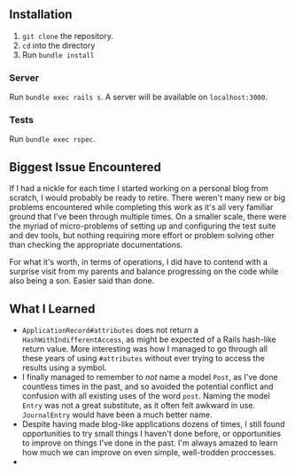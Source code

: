 ## Installation

1. `git clone` the repository.
2. `cd` into the directory
3. Run `bundle install`


### Server

Run `bundle exec rails s`. A server will be available on `localhost:3000`.

### Tests

Run `bundle exec rspec`.

## Biggest Issue Encountered

If I had a nickle for each time I started working on a personal blog from scratch, I would probably be ready to retire. There weren't many new or big problems encountered while completing this work as it's all very familiar ground that I've been through multiple times. On a smaller scale, there were the myriad of micro-problems of setting up and configuring the test suite and dev tools, but nothing requiring more effort or problem solving other than checking the appropriate documentations.

For what it's worth, in terms of operations, I did have to contend with a surprise visit from my parents and balance progressing on the code while also being a son. Easier said than done.

## What I Learned

* `ApplicationRecord#attributes` does not return a `HashWithIndifferentAccess`, as might be expected of a Rails hash-like return value. More interesting was how I managed to go through all these years of using `#attributes` without ever trying to access the results using a symbol.
* I finally managed to remember to *not* name a model `Post`, as I've done countless times in the past, and so avoided the potential conflict and confusion with all existing uses of the word `post`. Naming the model `Entry` was not a great substitute, as it often felt awkward in use. `JournalEntry` would have been a much better name.
* Despite having made blog-like applications dozens of times, I still found opportunities to try small things I haven't done before, or opportunities to improve on things I've done in the past. I'm always amazed to learn how much we can improve on even simple, well-trodden proccesses.
*
